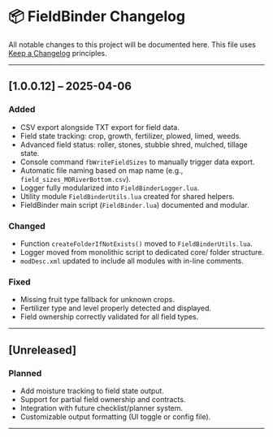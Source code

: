 # 📦 FieldBinder Changelog

All notable changes to this project will be documented here. This file uses [Keep a Changelog](https://keepachangelog.com/) principles.

---

## [1.0.0.12] – 2025-04-06
### Added
- CSV export alongside TXT export for field data.
- Field state tracking: crop, growth, fertilizer, plowed, limed, weeds.
- Advanced field status: roller, stones, stubble shred, mulched, tillage state.
- Console command `fbWriteFieldSizes` to manually trigger data export.
- Automatic file naming based on map name (e.g., `field_sizes_MORiverBottom.csv`).
- Logger fully modularized into `FieldBinderLogger.lua`.
- Utility module `FieldBinderUtils.lua` created for shared helpers.
- FieldBinder main script (`FieldBinder.lua`) documented and modular.

### Changed
- Function `createFolderIfNotExists()` moved to `FieldBinderUtils.lua`.
- Logger moved from monolithic script to dedicated core/ folder structure.
- `modDesc.xml` updated to include all modules with in-line comments.

### Fixed
- Missing fruit type fallback for unknown crops.
- Fertilizer type and level properly detected and displayed.
- Field ownership correctly validated for all field types.

---

## [Unreleased]
### Planned
- Add moisture tracking to field state output.
- Support for partial field ownership and contracts.
- Integration with future checklist/planner system.
- Customizable output formatting (UI toggle or config file).

---

